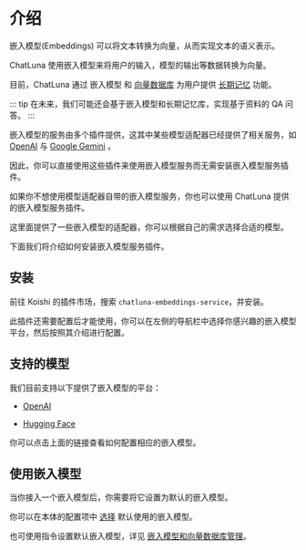 # 介绍

嵌入模型(Embeddings) 可以将文本转换为向量，从而实现文本的语义表示。

ChatLuna 使用嵌入模型来将用户的输入，模型的输出等数据转换为向量。

目前，ChatLuna 通过 嵌入模型 和 [向量数据库](../configure-vector-database/introduction.md) 为用户提供 [长期记忆](guide/session-related/long-term-memory) 功能。

::: tip
在未来，我们可能还会基于嵌入模型和长期记忆库，实现基于资料的 QA 问答。
:::

嵌入模型的服务由多个插件提供，这其中某些模型适配器已经提供了相关服务，如 [OpenAI](./openai-embeddings.md) 与 [Google Gemini](../configure-model-platform/google-gemini.md) 。

因此，你可以直接使用这些插件来使用嵌入模型服务而无需安装嵌入模型服务插件。

如果你不想使用模型适配器自带的嵌入模型服务，你也可以使用 ChatLuna 提供的嵌入模型服务插件。

这里面提供了一些嵌入模型的适配器，你可以根据自己的需求选择合适的模型。

下面我们将介绍如何安装嵌入模型服务插件。

## 安装

前往 Koishi 的插件市场，搜索 `chatluna-embeddings-service`，并安装。

此插件还需要配置后才能使用，你可以在左侧的导航栏中选择你感兴趣的嵌入模型平台，然后按照其介绍进行配置。

## 支持的模型

我们目前支持以下提供了嵌入模型的平台：

- [OpenAI](openai-embeddings)

- [Hugging Face](hugging-face-embeddings)

你可以点击上面的链接查看如何配置相应的嵌入模型。

## 使用嵌入模型

当你接入一个嵌入模型后，你需要将它设置为默认的嵌入模型。

你可以在本体的配置项中 [选择](../useful-configurations#模型选项) 默认使用的嵌入模型。

也可使用指令设置默认嵌入模型，详见 [嵌入模型和向量数据库管理](../useful-commands.md#嵌入模型和向量数据库管理)。
